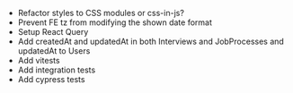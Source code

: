 - Refactor styles to CSS modules or css-in-js?
- Prevent FE tz from modifying the shown date format
- Setup React Query
- Add createdAt and updatedAt in both Interviews and JobProcesses and updatedAt to Users
- Add vitests
- Add integration tests
- Add cypress tests
